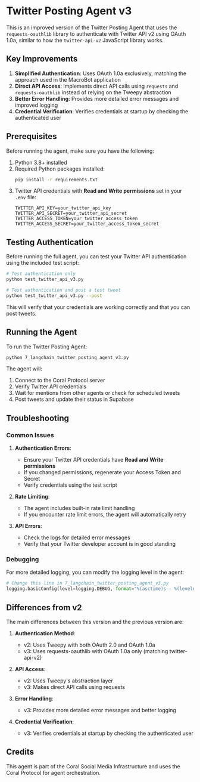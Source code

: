 # Twitter Posting Agent v3

This is an improved version of the Twitter Posting Agent that uses the `requests-oauthlib` library to authenticate with Twitter API v2 using OAuth 1.0a, similar to how the `twitter-api-v2` JavaScript library works.

## Key Improvements

1. **Simplified Authentication**: Uses OAuth 1.0a exclusively, matching the approach used in the MacroBot application
2. **Direct API Access**: Implements direct API calls using `requests` and `requests-oauthlib` instead of relying on the Tweepy abstraction
3. **Better Error Handling**: Provides more detailed error messages and improved logging
4. **Credential Verification**: Verifies credentials at startup by checking the authenticated user

## Prerequisites

Before running the agent, make sure you have the following:

1. Python 3.8+ installed
2. Required Python packages installed:
   ```bash
   pip install -r requirements.txt
   ```
3. Twitter API credentials with **Read and Write permissions** set in your `.env` file:
   ```
   TWITTER_API_KEY=your_twitter_api_key
   TWITTER_API_SECRET=your_twitter_api_secret
   TWITTER_ACCESS_TOKEN=your_twitter_access_token
   TWITTER_ACCESS_SECRET=your_twitter_access_token_secret
   ```

## Testing Authentication

Before running the full agent, you can test your Twitter API authentication using the included test script:

```bash
# Test authentication only
python test_twitter_api_v3.py

# Test authentication and post a test tweet
python test_twitter_api_v3.py --post
```

This will verify that your credentials are working correctly and that you can post tweets.

## Running the Agent

To run the Twitter Posting Agent:

```bash
python 7_langchain_twitter_posting_agent_v3.py
```

The agent will:
1. Connect to the Coral Protocol server
2. Verify Twitter API credentials
3. Wait for mentions from other agents or check for scheduled tweets
4. Post tweets and update their status in Supabase

## Troubleshooting

### Common Issues

1. **Authentication Errors**:
   - Ensure your Twitter API credentials have **Read and Write permissions**
   - If you changed permissions, regenerate your Access Token and Secret
   - Verify credentials using the test script

2. **Rate Limiting**:
   - The agent includes built-in rate limit handling
   - If you encounter rate limit errors, the agent will automatically retry

3. **API Errors**:
   - Check the logs for detailed error messages
   - Verify that your Twitter developer account is in good standing

### Debugging

For more detailed logging, you can modify the logging level in the agent:

```python
# Change this line in 7_langchain_twitter_posting_agent_v3.py
logging.basicConfig(level=logging.DEBUG, format="%(asctime)s - %(levelname)s - %(message)s")
```

## Differences from v2

The main differences between this version and the previous version are:

1. **Authentication Method**: 
   - v2: Uses Tweepy with both OAuth 2.0 and OAuth 1.0a
   - v3: Uses requests-oauthlib with OAuth 1.0a only (matching twitter-api-v2)

2. **API Access**:
   - v2: Uses Tweepy's abstraction layer
   - v3: Makes direct API calls using requests

3. **Error Handling**:
   - v3: Provides more detailed error messages and better logging

4. **Credential Verification**:
   - v3: Verifies credentials at startup by checking the authenticated user

## Credits

This agent is part of the Coral Social Media Infrastructure and uses the Coral Protocol for agent orchestration.
